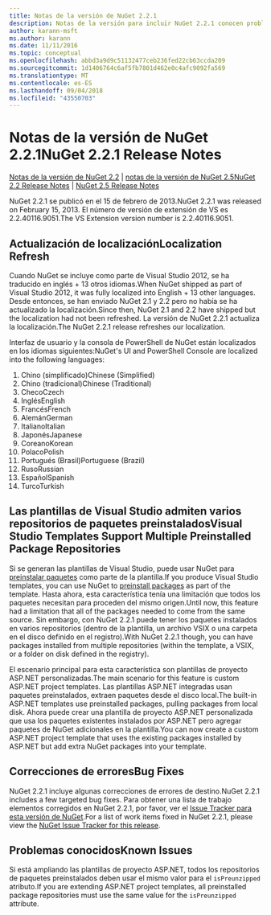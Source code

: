 ```yaml
---
title: Notas de la versión de NuGet 2.2.1
description: Notas de la versión para incluir NuGet 2.2.1 conocen problemas, correcciones de errores, características agregadas y dcr.
author: karann-msft
ms.author: karann
ms.date: 11/11/2016
ms.topic: conceptual
ms.openlocfilehash: abbd3a9d9c51132477ceb236fed22cb63ccda209
ms.sourcegitcommit: 1d1406764c6af5fb7801d462e0c4afc9092fa569
ms.translationtype: MT
ms.contentlocale: es-ES
ms.lasthandoff: 09/04/2018
ms.locfileid: "43550703"
---
```

# <a name="nuget-221-release-notes"></a><span data-ttu-id="7fc72-103">Notas de la versión de NuGet 2.2.1</span><span class="sxs-lookup"><span data-stu-id="7fc72-103">NuGet 2.2.1 Release Notes</span></span>

<span data-ttu-id="7fc72-104">[Notas de la versión de NuGet 2.2](../release-notes/nuget-2.2.md) | [notas de la versión de NuGet 2.5](../release-notes/nuget-2.5.md)</span><span class="sxs-lookup"><span data-stu-id="7fc72-104">[NuGet 2.2 Release Notes](../release-notes/nuget-2.2.md) | [NuGet 2.5 Release Notes](../release-notes/nuget-2.5.md)</span></span>

<span data-ttu-id="7fc72-105">NuGet 2.2.1 se publicó en el 15 de febrero de 2013.</span><span class="sxs-lookup"><span data-stu-id="7fc72-105">NuGet 2.2.1 was released on February 15, 2013.</span></span>  <span data-ttu-id="7fc72-106">El número de versión de extensión de VS es 2.2.40116.9051.</span><span class="sxs-lookup"><span data-stu-id="7fc72-106">The VS Extension version number is 2.2.40116.9051.</span></span>

## <a name="localization-refresh"></a><span data-ttu-id="7fc72-107">Actualización de localización</span><span class="sxs-lookup"><span data-stu-id="7fc72-107">Localization Refresh</span></span>
<span data-ttu-id="7fc72-108">Cuando NuGet se incluye como parte de Visual Studio 2012, se ha traducido en inglés + 13 otros idiomas.</span><span class="sxs-lookup"><span data-stu-id="7fc72-108">When NuGet shipped as part of Visual Studio 2012, it was fully localized into English + 13 other languages.</span></span>  <span data-ttu-id="7fc72-109">Desde entonces, se han enviado NuGet 2.1 y 2.2 pero no había se ha actualizado la localización.</span><span class="sxs-lookup"><span data-stu-id="7fc72-109">Since then, NuGet 2.1 and 2.2 have shipped but the localization had not been refreshed.</span></span>  <span data-ttu-id="7fc72-110">La versión de NuGet 2.2.1 actualiza la localización.</span><span class="sxs-lookup"><span data-stu-id="7fc72-110">The NuGet 2.2.1 release refreshes our localization.</span></span>

<span data-ttu-id="7fc72-111">Interfaz de usuario y la consola de PowerShell de NuGet están localizados en los idiomas siguientes:</span><span class="sxs-lookup"><span data-stu-id="7fc72-111">NuGet's UI and PowerShell Console are localized into the following languages:</span></span>

1. <span data-ttu-id="7fc72-112">Chino (simplificado)</span><span class="sxs-lookup"><span data-stu-id="7fc72-112">Chinese (Simplified)</span></span>
1. <span data-ttu-id="7fc72-113">Chino (tradicional)</span><span class="sxs-lookup"><span data-stu-id="7fc72-113">Chinese (Traditional)</span></span>
1. <span data-ttu-id="7fc72-114">Checo</span><span class="sxs-lookup"><span data-stu-id="7fc72-114">Czech</span></span>
1. <span data-ttu-id="7fc72-115">Inglés</span><span class="sxs-lookup"><span data-stu-id="7fc72-115">English</span></span>
1. <span data-ttu-id="7fc72-116">Francés</span><span class="sxs-lookup"><span data-stu-id="7fc72-116">French</span></span>
1. <span data-ttu-id="7fc72-117">Alemán</span><span class="sxs-lookup"><span data-stu-id="7fc72-117">German</span></span>
1. <span data-ttu-id="7fc72-118">Italiano</span><span class="sxs-lookup"><span data-stu-id="7fc72-118">Italian</span></span>
1. <span data-ttu-id="7fc72-119">Japonés</span><span class="sxs-lookup"><span data-stu-id="7fc72-119">Japanese</span></span>
1. <span data-ttu-id="7fc72-120">Coreano</span><span class="sxs-lookup"><span data-stu-id="7fc72-120">Korean</span></span>
1. <span data-ttu-id="7fc72-121">Polaco</span><span class="sxs-lookup"><span data-stu-id="7fc72-121">Polish</span></span>
1. <span data-ttu-id="7fc72-122">Portugués (Brasil)</span><span class="sxs-lookup"><span data-stu-id="7fc72-122">Portuguese (Brazil)</span></span>
1. <span data-ttu-id="7fc72-123">Ruso</span><span class="sxs-lookup"><span data-stu-id="7fc72-123">Russian</span></span>
1. <span data-ttu-id="7fc72-124">Español</span><span class="sxs-lookup"><span data-stu-id="7fc72-124">Spanish</span></span>
1. <span data-ttu-id="7fc72-125">Turco</span><span class="sxs-lookup"><span data-stu-id="7fc72-125">Turkish</span></span>

## <a name="visual-studio-templates-support-multiple-preinstalled-package-repositories"></a><span data-ttu-id="7fc72-126">Las plantillas de Visual Studio admiten varios repositorios de paquetes preinstalados</span><span class="sxs-lookup"><span data-stu-id="7fc72-126">Visual Studio Templates Support Multiple Preinstalled Package Repositories</span></span>
<span data-ttu-id="7fc72-127">Si se generan las plantillas de Visual Studio, puede usar NuGet para [preinstalar paquetes](../visual-studio-extensibility/visual-studio-templates.md) como parte de la plantilla.</span><span class="sxs-lookup"><span data-stu-id="7fc72-127">If you produce Visual Studio templates, you can use NuGet to [preinstall packages](../visual-studio-extensibility/visual-studio-templates.md) as part of the template.</span></span>  <span data-ttu-id="7fc72-128">Hasta ahora, esta característica tenía una limitación que todos los paquetes necesitan para proceden del mismo origen.</span><span class="sxs-lookup"><span data-stu-id="7fc72-128">Until now, this feature had a limitation that all of the packages needed to come from the same source.</span></span>  <span data-ttu-id="7fc72-129">Sin embargo, con NuGet 2.2.1 puede tener los paquetes instalados en varios repositorios (dentro de la plantilla, un archivo VSIX o una carpeta en el disco definido en el registro).</span><span class="sxs-lookup"><span data-stu-id="7fc72-129">With NuGet 2.2.1 though, you can have packages installed from multiple repositories (within the template, a VSIX, or a folder on disk defined in the registry).</span></span>

<span data-ttu-id="7fc72-130">El escenario principal para esta característica son plantillas de proyecto ASP.NET personalizadas.</span><span class="sxs-lookup"><span data-stu-id="7fc72-130">The main scenario for this feature is custom ASP.NET project templates.</span></span>  <span data-ttu-id="7fc72-131">Las plantillas ASP.NET integradas usan paquetes preinstalados, extraen paquetes desde el disco local.</span><span class="sxs-lookup"><span data-stu-id="7fc72-131">The built-in ASP.NET templates use preinstalled packages, pulling packages from local disk.</span></span>  <span data-ttu-id="7fc72-132">Ahora puede crear una plantilla de proyecto ASP.NET personalizada que usa los paquetes existentes instalados por ASP.NET pero agregar paquetes de NuGet adicionales en la plantilla.</span><span class="sxs-lookup"><span data-stu-id="7fc72-132">You can now create a custom ASP.NET project template that uses the existing packages installed by ASP.NET but add extra NuGet packages into your template.</span></span>

## <a name="bug-fixes"></a><span data-ttu-id="7fc72-133">Correcciones de errores</span><span class="sxs-lookup"><span data-stu-id="7fc72-133">Bug Fixes</span></span>
<span data-ttu-id="7fc72-134">NuGet 2.2.1 incluye algunas correcciones de errores de destino.</span><span class="sxs-lookup"><span data-stu-id="7fc72-134">NuGet 2.2.1 includes a few targeted bug fixes.</span></span> <span data-ttu-id="7fc72-135">Para obtener una lista de trabajo elementos corregidos en NuGet 2.2.1, por favor, ver el [Issue Tracker para esta versión de NuGet](http://nuget.codeplex.com/workitem/list/advanced?keyword=&status=Closed&type=All&priority=All&release=NuGet%202.2.1&assignedTo=All&component=All&sortField=LastUpdatedDate&sortDirection=Descending&page=0).</span><span class="sxs-lookup"><span data-stu-id="7fc72-135">For a list of work items fixed in NuGet 2.2.1, please view the [NuGet Issue Tracker for this release](http://nuget.codeplex.com/workitem/list/advanced?keyword=&status=Closed&type=All&priority=All&release=NuGet%202.2.1&assignedTo=All&component=All&sortField=LastUpdatedDate&sortDirection=Descending&page=0).</span></span>


## <a name="known-issues"></a><span data-ttu-id="7fc72-136">Problemas conocidos</span><span class="sxs-lookup"><span data-stu-id="7fc72-136">Known Issues</span></span>

<span data-ttu-id="7fc72-137">Si está ampliando las plantillas de proyecto ASP.NET, todos los repositorios de paquetes preinstalados deben usar el mismo valor para el `isPreunzipped` atributo.</span><span class="sxs-lookup"><span data-stu-id="7fc72-137">If you are extending ASP.NET project templates, all preinstalled package repositories must use the same value for the `isPreunzipped` attribute.</span></span>
